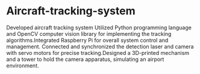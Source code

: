 # Aircraft-tracking-system
Developed aircraft tracking system
Utilized Python programming language and OpenCV computer vision library for implementing the tracking algorithms.Integrated Raspberry Pi for overall system control and management. Connected 
and synchronized the detection laser and camera with servo motors for precise tracking.Designed a 3D-printed mechanism and a tower to hold the camera apparatus, simulating an airport environment.
